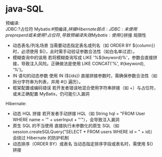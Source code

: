 # java-SQL
预编译:  
JDBC:?占位符
Mybatis:#预编译,$拼接
Hibernate
弱点:
JDBC:未使用prepreperd或未使用?占位符,导致预编译失效
Mybatis:使用${}拼接
局限性
* ​动态表名/列名场景
    当需要动态指定表名或列名（如 ORDER BY ${column}）时，必须使用 ${}，此时需手动验证参数合法性（如白名单过滤）。
* ​模糊查询中的误用
    若将模糊查询写成 LIKE '%${keyword}%'，参数会直接拼接，导致注入风险。正确做法是使用 LIKE CONCAT('%', #{keyword}, '%')。
* ​IN 语句的动态参数
    使用 IN (${ids}) 直接拼接参数时，需确保参数合法性（如拆分字符串为列表，并用 #{} 遍历）。
* ​框架配置或编码错误
    若开发者错误地混合使用字符串拼接（如 +）与占位符，或未正确配置 MyBatis，仍可能引入漏洞

Hibernate:
* 动态 HQL 拼接
若开发者手动拼接 HQL（如 String hql = "FROM User WHERE name = '" + userInput + "'"），会导致注入漏洞
* 原生 SQL 的不当使用
直接执行未参数化的原生 SQL（如 session.createSQLQuery("SELECT * FROM users WHERE id = " + id)）会绕过 Hibernate 的防护机制
* 动态排序（ORDER BY）或表名
当动态指定排序字段或表名时，需使用 ${} 拼接
























